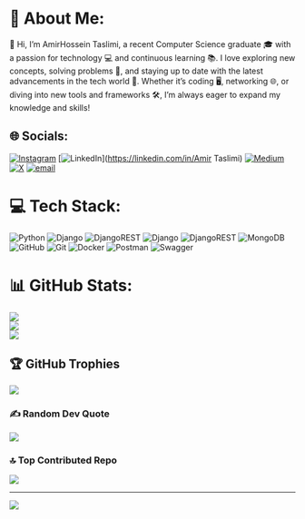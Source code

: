 # 💫 About Me:
👋 Hi, I’m AmirHossein Taslimi, a recent Computer Science graduate 🎓 with a passion for technology 💻 and continuous learning 📚. I love exploring new concepts, solving problems 🧩, and staying up to date with the latest advancements in the tech world 🚀. Whether it’s coding 🖥️, networking 🌐, or diving into new tools and frameworks 🛠️, I’m always eager to expand my knowledge and skills!


## 🌐 Socials:
[![Instagram](https://img.shields.io/badge/Instagram-%23E4405F.svg?logo=Instagram&logoColor=white)](https://instagram.com/amir.scheldon) [![LinkedIn](https://img.shields.io/badge/LinkedIn-%230077B5.svg?logo=linkedin&logoColor=white)](https://linkedin.com/in/Amir Taslimi) [![Medium](https://img.shields.io/badge/Medium-12100E?logo=medium&logoColor=white)](https://medium.com/@AmirTaslimi) [![X](https://img.shields.io/badge/X-black.svg?logo=X&logoColor=white)](https://x.com/Scheldonism) [![email](https://img.shields.io/badge/Email-D14836?logo=gmail&logoColor=white)](mailto:amirtaslimi12@gmail.com) 

# 💻 Tech Stack:
![Python](https://img.shields.io/badge/python-3670A0?style=flat-square&logo=python&logoColor=ffdd54) ![Django](https://img.shields.io/badge/django-%23092E20.svg?style=flat-square&logo=django&logoColor=white) ![DjangoREST](https://img.shields.io/badge/DJANGO-REST-ff1709?style=flat-square&logo=django&logoColor=white&color=ff1709&labelColor=gray) ![Django](https://img.shields.io/badge/django-%23092E20.svg?style=flat-square&logo=django&logoColor=white) ![DjangoREST](https://img.shields.io/badge/DJANGO-REST-ff1709?style=flat-square&logo=django&logoColor=white&color=ff1709&labelColor=gray) ![MongoDB](https://img.shields.io/badge/MongoDB-%234ea94b.svg?style=flat-square&logo=mongodb&logoColor=white) ![GitHub](https://img.shields.io/badge/github-%23121011.svg?style=flat-square&logo=github&logoColor=white) ![Git](https://img.shields.io/badge/git-%23F05033.svg?style=flat-square&logo=git&logoColor=white) ![Docker](https://img.shields.io/badge/docker-%230db7ed.svg?style=flat-square&logo=docker&logoColor=white) ![Postman](https://img.shields.io/badge/Postman-FF6C37?style=flat-square&logo=postman&logoColor=white) ![Swagger](https://img.shields.io/badge/-Swagger-%23Clojure?style=flat-square&logo=swagger&logoColor=white)
# 📊 GitHub Stats:
![](https://github-readme-stats.vercel.app/api?username=AmirScheldon&theme=dark&hide_border=false&include_all_commits=true&count_private=false)<br/>
![](https://github-readme-streak-stats.herokuapp.com/?user=AmirScheldon&theme=dark&hide_border=false)<br/>
![](https://github-readme-stats.vercel.app/api/top-langs/?username=AmirScheldon&theme=dark&hide_border=false&include_all_commits=true&count_private=false&layout=compact)

## 🏆 GitHub Trophies
![](https://github-profile-trophy.vercel.app/?username=AmirScheldon&theme=radical&no-frame=false&no-bg=false&margin-w=4)

### ✍️ Random Dev Quote
![](https://quotes-github-readme.vercel.app/api?type=vetical&theme=dark)

### 🔝 Top Contributed Repo
![](https://github-contributor-stats.vercel.app/api?username=AmirScheldon&limit=5&theme=dark&combine_all_yearly_contributions=true)

---
[![](https://visitcount.itsvg.in/api?id=AmirScheldon&icon=2&color=1)](https://visitcount.itsvg.in)

<!-- Proudly created with GPRM ( https://gprm.itsvg.in ) -->
